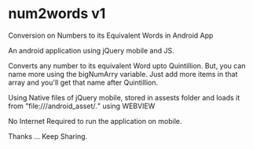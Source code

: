 num2words v1
=========

Conversion on Numbers to its Equivalent Words in Android App

An android application using jQuery mobile and JS.

Converts any number to its equivalent Word upto Quintillion. But, you can name more using the bigNumArry variable. Just add more items in that array and you'll get that name after Quintillion.

Using Native files of jQuery mobile, stored in assests folder and loads it from "file:///android_asset/*.*" using WEBVIEW

No Internet Required to run the application on mobile.

Thanks ... Keep Sharing.
